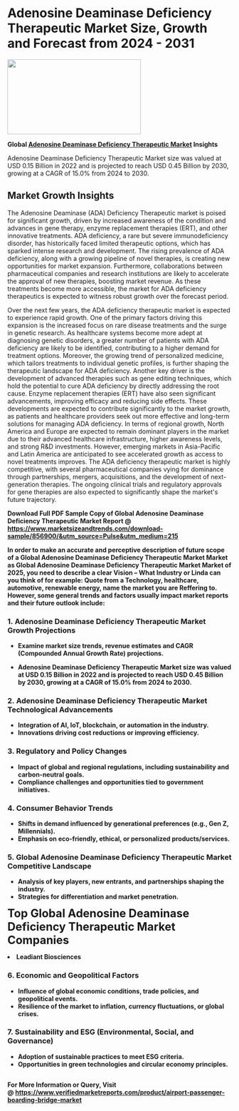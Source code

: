 <H1>Adenosine Deaminase Deficiency Therapeutic Market Size, Growth and Forecast from 2024 - 2031</H1><img class="aligncenter size-medium wp-image-584254" src="https://thirdeyenews.in/wp-content/uploads/2024/09/Global-Market-Research-300x168.jpeg" alt="" width="300" height="168" /><p><strong>Global&nbsp;<a href="https://www.marketsizeandtrends.com/download-sample/856900/&amp;utm_source=Pulse&amp;utm_medium=215">Adenosine Deaminase Deficiency Therapeutic Market</a> Insights</strong></p><p>Adenosine Deaminase Deficiency Therapeutic Market size was valued at USD 0.15 Billion in 2022 and is projected to reach USD 0.45 Billion by 2030, growing at a CAGR of 15.0% from 2024 to 2030.</p><p><h2>Market Growth Insights</h2> <p>The Adenosine Deaminase (ADA) Deficiency Therapeutic market is poised for significant growth, driven by increased awareness of the condition and advances in gene therapy, enzyme replacement therapies (ERT), and other innovative treatments. ADA deficiency, a rare but severe immunodeficiency disorder, has historically faced limited therapeutic options, which has sparked intense research and development. The rising prevalence of ADA deficiency, along with a growing pipeline of novel therapies, is creating new opportunities for market expansion. Furthermore, collaborations between pharmaceutical companies and research institutions are likely to accelerate the approval of new therapies, boosting market revenue. As these treatments become more accessible, the market for ADA deficiency therapeutics is expected to witness robust growth over the forecast period. <br><b></b></p> <p>Over the next few years, the ADA deficiency therapeutic market is expected to experience rapid growth. One of the primary factors driving this expansion is the increased focus on rare disease treatments and the surge in genetic research. As healthcare systems become more adept at diagnosing genetic disorders, a greater number of patients with ADA deficiency are likely to be identified, contributing to a higher demand for treatment options. Moreover, the growing trend of personalized medicine, which tailors treatments to individual genetic profiles, is further shaping the therapeutic landscape for ADA deficiency. Another key driver is the development of advanced therapies such as gene editing techniques, which hold the potential to cure ADA deficiency by directly addressing the root cause. Enzyme replacement therapies (ERT) have also seen significant advancements, improving efficacy and reducing side effects. These developments are expected to contribute significantly to the market growth, as patients and healthcare providers seek out more effective and long-term solutions for managing ADA deficiency. In terms of regional growth, North America and Europe are expected to remain dominant players in the market due to their advanced healthcare infrastructure, higher awareness levels, and strong R&D investments. However, emerging markets in Asia-Pacific and Latin America are anticipated to see accelerated growth as access to novel treatments improves. The ADA deficiency therapeutic market is highly competitive, with several pharmaceutical companies vying for dominance through partnerships, mergers, acquisitions, and the development of next-generation therapies. The ongoing clinical trials and regulatory approvals for gene therapies are also expected to significantly shape the market's future trajectory. <br><b></p><p><span class=""><strong>Download Full PDF Sample Copy of Global Adenosine Deaminase Deficiency Therapeutic Market Report</strong> @ <a href="https://www.marketsizeandtrends.com/download-sample/856900/&amp;utm_source=Pulse&amp;utm_medium=215" target="_blank">https://www.marketsizeandtrends.com/download-sample/856900/&amp;utm_source=Pulse&amp;utm_medium=215</a></span></p><p>In order to make an accurate and perceptive description of future scope of a Global&nbsp;Adenosine Deaminase Deficiency Therapeutic Market Market as Global&nbsp;Adenosine Deaminase Deficiency Therapeutic Market Market of 2025, you need to describe a clear Vision &ndash; What Industry or Linda can you think of for example: Quote from a Technology, healthcare, automotive, renewable energy, name the market you are Reffering to. However, some general trends and factors usually impact market reports and their future outlook include:</p><h3>1.&nbsp;<strong>Adenosine Deaminase Deficiency Therapeutic Market Growth Projections</strong></h3><ul><li>Examine market size trends, revenue estimates and CAGR (Compounded Annual Growth Rate) projections.</li><li><p>Adenosine Deaminase Deficiency Therapeutic Market size was valued at USD 0.15 Billion in 2022 and is projected to reach USD 0.45 Billion by 2030, growing at a CAGR of 15.0% from 2024 to 2030.</p></li></ul><h3>2.&nbsp;<strong>Adenosine Deaminase Deficiency Therapeutic Market Technological Advancements</strong></h3><ul><li>Integration of AI, IoT, blockchain, or automation in the industry.</li><li>Innovations driving cost reductions or improving efficiency.</li></ul><h3>3.&nbsp;<strong>Regulatory and Policy Changes</strong></h3><ul><li>Impact of global and regional regulations, including sustainability and carbon-neutral goals.</li><li>Compliance challenges and opportunities tied to government initiatives.</li></ul><h3>4.&nbsp;<strong>Consumer Behavior Trends</strong></h3><ul><li>Shifts in demand influenced by generational preferences (e.g., Gen Z, Millennials).</li><li>Emphasis on eco-friendly, ethical, or personalized products/services.</li></ul><h3>5.&nbsp;<strong>Global Adenosine Deaminase Deficiency Therapeutic Market Competitive Landscape</strong></h3><ul><li>Analysis of key players, new entrants, and partnerships shaping the industry.</li><li>Strategies for differentiation and market penetration.</li></ul><p data-pm-slice="1 1 []"><span style="color: inherit; font-family: inherit; font-size: 25px;">Top Global Adenosine Deaminase Deficiency Therapeutic Market Companies</span></p><div class="" data-test-id=""><p><li>Leadiant Biosciences</li></p></div><h3>6.&nbsp;<strong>Economic and Geopolitical Factors</strong></h3><ul><li>Influence of global economic conditions, trade policies, and geopolitical events.</li><li>Resilience of the market to inflation, currency fluctuations, or global crises.</li></ul><h3>7.&nbsp;<strong>Sustainability and ESG (Environmental, Social, and Governance)</strong></h3><ul><li>Adoption of sustainable practices to meet ESG criteria.</li><li>Opportunities in green technologies and circular economy principles.</li></ul><h2><strong style="font-size: 14px;">For More Information or Query, Visit @&nbsp;</strong><a style="background-color: #ffffff; font-size: 14px;" href="https://www.marketsizeandtrends.com/report/adenosine-deaminase-deficiency-therapeutic-market/" target="_blank">https://www.verifiedmarketreports.com/product/airport-passenger-boarding-bridge-market</a></h2>
